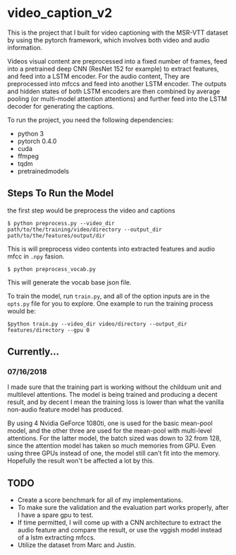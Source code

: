 # video_caption_v2

This is the project that I built for video captioning with the MSR-VTT dataset by using the pytorch framework, which involves both video and audio information.

Videos visual content are preprocessed into a fixed number of frames, feed into a pretrained deep CNN (ResNet 152 for example) to extract features, and feed into a LSTM encoder. For the audio content, They are preprocessed into mfccs and feed into another LSTM encoder. The outputs and hidden states of both LSTM encoders are then combined by average pooling (or multi-model attention attentions) and further feed into the LSTM decoder for generating the captions.

To run the project, you need the following dependencies:

- python 3
- pytorch 0.4.0
- cuda
- ffmpeg
- tqdm
- pretrainedmodels 

## Steps To Run the Model

the first step would be preprocess the video and captions

`$ python preprocess.py --video_dir path/to/the/training/video/directory --output_dir path/to/the/features/output/dir`

This is will preprocess video contents into extracted features and audio mfcc in `.npy` fasion.

`$ python preprocess_vocab.py`

This will generate the vocab base json file.

To train the model, run `train.py`, and all of the option inputs are in the `opts.py` file for you to explore. One example to run the training process would be:

`$python train.py --video_dir video/directory --output_dir features/directory --gpu 0`

## Currently...

### 07/16/2018
I made sure that the training part is working without the childsum unit and multilevel attentions. The model is being trained and producing a decent result, and by decent I mean the training loss is lower than what the vanilla non-audio feature model has produced. 

By using 4 Nvidia GeForce 1080ti, one is used for the basic mean-pool model, and the other three are used for the mean-pool with multi-level attentions. For the latter model, the batch sized was down to 32 from 128, since the attention model has taken so much memories from GPU. Even using three GPUs instead of one, the model still can't fit into the memory. Hopefully the result won't be affected a lot by this.


## TODO
- Create a score benchmark for all of my implementations.
- To make sure the validation and the evaluation part works properly, after I have a spare gpu to test.
- If time permitted, I will come up with a CNN architecture to extract the audio feature and compare the result, or use the vggish model instead of a lstm extracting mfccs. 
- Utilize the dataset from Marc and Justin.


